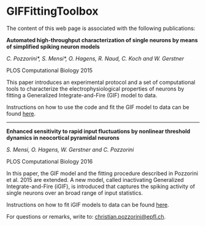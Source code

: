 # GIFFittingToolbox

The content of this web page is associated with the following publications:

**Automated high-throughput characterization of single neurons by means of simplified spiking neuron models**

_C. Pozzorini*, S. Mensi*, O. Hagens, R. Naud, C. Koch and W. Gerstner_

PLOS Computational Biology 2015

This paper introduces an experimental protocol and a set of computational tools to characterize the electrophysiological properties of neurons by fitting a Generalized Integrate-and-Fire (GIF) model to data.

Instructions on how to use the code and fit the GIF model to data can be found [here](https://github.com/pozzorin/GIFFittingToolbox/wiki/Automated-high-throughput-single-neuron-characterization).

****

**Enhanced sensitivity to rapid input fluctuations by nonlinear threshold dynamics in neocortical pyramidal neurons**

_S. Mensi, O. Hagens, W. Gerstner and C. Pozzorini_

PLOS Computational Biology 2016

In this paper, the GIF model and the fitting procedure described in Pozzorini et al. 2015 are extended. A new model, called inactivating Generalized Integrate-and-Fire (iGIF), is introduced that captures the spiking activity of single neurons over an broad range of input statistics.

Instructions on how to fit iGIF models to data can be found [here](https://github.com/pozzorin/GIFFittingToolbox/wiki/GIF-model-extensions).



For questions or remarks, write to: christian.pozzorini@epfl.ch.
